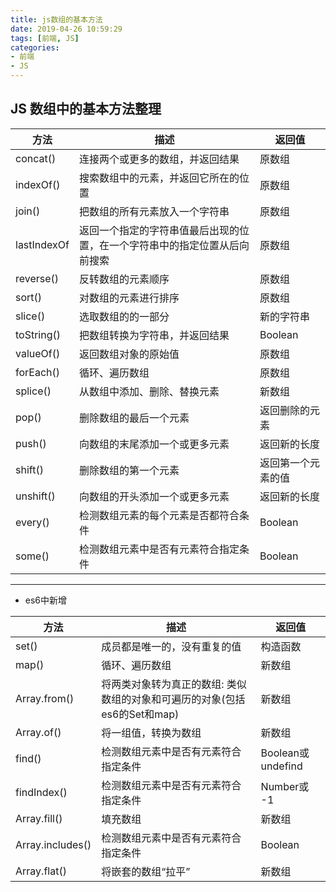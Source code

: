 ```yaml
---
title: js数组的基本方法
date: 2019-04-26 10:59:29
tags: [前端, JS]
categories: 
- 前端
- JS
---
```


## JS 数组中的基本方法整理

方法 | 描述 | 返回值 |
---|---|---
concat() | 连接两个或更多的数组，并返回结果 | 原数组
indexOf() | 搜索数组中的元素，并返回它所在的位置 | 原数组
join() | 把数组的所有元素放入一个字符串 | 原数组
lastIndexOf | 返回一个指定的字符串值最后出现的位置，在一个字符串中的指定位置从后向前搜索 | 原数组
reverse() | 反转数组的元素顺序 | 原数组
sort() | 对数组的元素进行排序 | 原数组
slice() | 选取数组的的一部分 | 新的字符串
toString() | 把数组转换为字符串，并返回结果 | Boolean
valueOf() | 返回数组对象的原始值 | 原数组
forEach() | 循环、遍历数组 | 原数组
splice() | 从数组中添加、删除、替换元素 | 新数组
pop() | 删除数组的最后一个元素 | 返回删除的元素
push() | 向数组的末尾添加一个或更多元素 | 返回新的长度
shift() | 	删除数组的第一个元素 | 返回第一个元素的值
unshift() | 向数组的开头添加一个或更多元素 | 返回新的长度
every() | 检测数组元素的每个元素是否都符合条件 | Boolean
some() | 检测数组元素中是否有元素符合指定条件 | Boolean

---

- es6中新增

方法 | 描述 | 返回值 |
---|---|---
set() | 成员都是唯一的，没有重复的值 | 构造函数
map() | 循环、遍历数组 | 新数组
Array.from() | 将两类对象转为真正的数组: 类似数组的对象和可遍历的对象(包括es6的Set和map) | 新数组
Array.of() | 将一组值，转换为数组 | 新数组
find() | 检测数组元素中是否有元素符合指定条件 | Boolean或undefind
findIndex() | 检测数组元素中是否有元素符合指定条件 | Number或 -1
Array.fill() | 填充数组 | 新数组
Array.includes() | 检测数组元素中是否有元素符合指定条件 | Boolean
Array.flat() | 将嵌套的数组“拉平” | 新数组